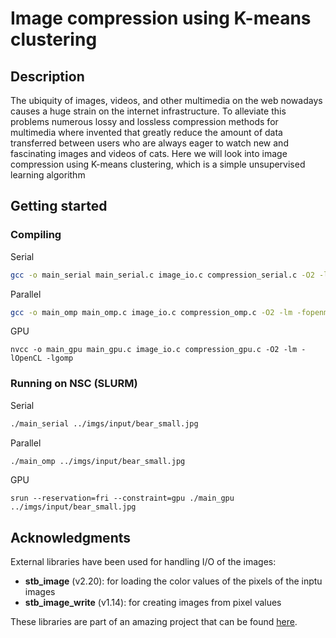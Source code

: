 # Image compression using K-means clustering

## Description

The ubiquity of images, videos, and other multimedia on the web nowadays causes a huge strain on the
internet infrastructure. To alleviate this problems numerous lossy and lossless compression methods 
for multimedia where invented that greatly reduce the amount of data transferred between users
who are always eager to watch new and fascinating images and videos of cats. Here we will look into image
compression using K-means clustering, which is a simple unsupervised learning algorithm

## Getting started

### Compiling
Serial
```bash
gcc -o main_serial main_serial.c image_io.c compression_serial.c -O2 -lm -fopenmp
```
Parallel
```bash
gcc -o main_omp main_omp.c image_io.c compression_omp.c -O2 -lm -fopenmp
```

GPU
```
nvcc -o main_gpu main_gpu.c image_io.c compression_gpu.c -O2 -lm -lOpenCL -lgomp
```

### Running on NSC (SLURM)
Serial
```bash
./main_serial ../imgs/input/bear_small.jpg
```
Parallel
```bash
./main_omp ../imgs/input/bear_small.jpg
```

GPU
```
srun --reservation=fri --constraint=gpu ./main_gpu ../imgs/input/bear_small.jpg
```

## Acknowledgments

External libraries have been used for handling I/O of the images:
- **stb_image** (v2.20): for loading the color values of the pixels of the inptu images
- **stb_image_write** (v1.14): for creating images from pixel values

These libraries are part of an amazing project that can be found [here](https://github.com/nothings/stb).